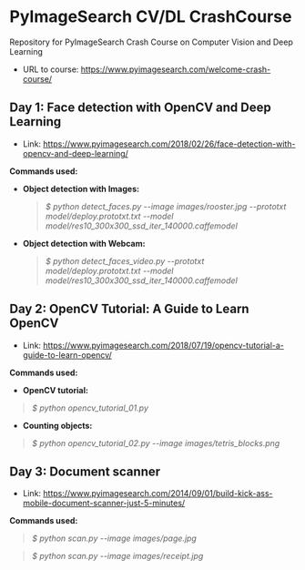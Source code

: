 # PyImageSearch CV/DL CrashCourse

Repository for PyImageSearch Crash Course on Computer Vision and Deep Learning

* URL to course: <https://www.pyimagesearch.com/welcome-crash-course/>

## Day 1: Face detection with OpenCV and Deep Learning

* Link: <https://www.pyimagesearch.com/2018/02/26/face-detection-with-opencv-and-deep-learning/>

**Commands used:**

* **Object detection with Images:**

    > *$ python detect_faces.py --image images/rooster.jpg --prototxt model/deploy.prototxt.txt --model model/res10_300x300_ssd_iter_140000.caffemodel*

* **Object detection with Webcam:**

    > *$ python detect_faces_video.py --prototxt model/deploy.prototxt.txt --model model/res10_300x300_ssd_iter_140000.caffemodel*

## Day 2: OpenCV Tutorial: A Guide to Learn OpenCV

* Link: <https://www.pyimagesearch.com/2018/07/19/opencv-tutorial-a-guide-to-learn-opencv/>

**Commands used:**

* **OpenCV tutorial:**

> *$ python opencv_tutorial_01.py*

* **Counting objects:**

> *$ python opencv_tutorial_02.py --image images/tetris_blocks.png*

## Day 3: Document scanner

* Link: <https://www.pyimagesearch.com/2014/09/01/build-kick-ass-mobile-document-scanner-just-5-minutes/>

**Commands used:**

> *$ python scan.py --image images/page.jpg*    

> *$ python scan.py --image images/receipt.jpg*